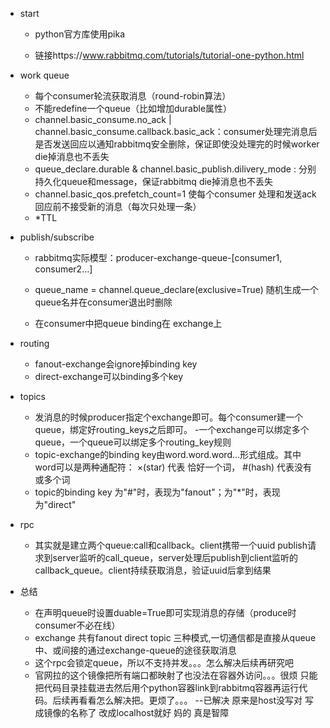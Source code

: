 -  start
    - python官方库使用pika

    - 链接https://www.rabbitmq.com/tutorials/tutorial-one-python.html
- work queue

    - 每个consumer轮流获取消息（round-robin算法）
    - 不能redefine一个queue（比如增加durable属性）
    - channel.basic_consume.no_ack | channel.basic_consume.callback.basic_ack：consumer处理完消息后是否发送回应以通知rabbitmq安全删除，保证即使没处理完的时候worker die掉消息也不丢失
    - queue_declare.durable & channel.basic_publish.dilivery_mode : 分别持久化queue和message，保证rabbitmq die掉消息也不丢失
    - channel.basic_qos.prefetch_count=1 使每个consumer 处理和发送ack回应前不接受新的消息（每次只处理一条）
    - *TTL
-  publish/subscribe
    - rabbitmq实际模型：producer-exchange-queue-[consumer1, consumer2...]
    - queue_name  = channel.queue_declare(exclusive=True) 随机生成一个queue名并在consumer退出时删除

    - 在consumer中把queue binding在 exchange上
- routing
    - fanout-exchange会ignore掉binding key
    - direct-exchange可以binding多个key
- topics
    - 发消息的时候producer指定个exchange即可。每个consumer建一个queue，绑定好routing_keys之后即可。
        -一个exchange可以绑定多个queue，一个queue可以绑定多个routing_key规则
    - topic-exchange的binding key由word.word.word...形式组成。其中word可以是两种通配符： ×(star) 代表 恰好一个词， #(hash) 代表没有或多个词
    - topic的binding key 为"#"时，表现为"fanout"；为"*"时，表现为"direct"
- rpc
    - 其实就是建立两个queue:call和callback。client携带一个uuid publish请求到server监听的call_queue，server处理后publish到client监听的callback_queue。client持续获取消息，验证uuid后拿到结果

- 总结
    - 在声明queue时设置duable=True即可实现消息的存储（produce时consumer不必在线）
    - exchange 共有fanout direct topic 三种模式,一切通信都是直接从queue中、或间接的通过exchange-queue的途径获取消息
    - 这个rpc会锁定queue，所以不支持并发。。。怎么解决后续再研究吧
    - 官网拉的这个镜像把所有端口都映射了也没法在容器外访问。。。很烦 只能把代码目录挂载进去然后用个python容器link到rabbitmq容器再运行代码。后续再看看怎么解决把。更烦了。。。
        --已解决 原来是host没写对 写成镜像的名称了 改成localhost就好 妈的 真是智障 
